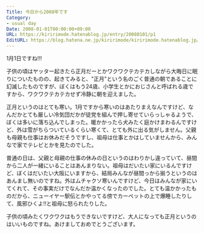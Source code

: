 ```yaml
---
Title: 今日から2008年です
Category:
- usual day
Date: 2008-01-01T00:00:00+09:00
URL: https://kiririmode.hatenablog.jp/entry/20080101/p1
EditURL: https://blog.hatena.ne.jp/kiririmode/kiririmode.hatenablog.jp/atom/entry/8454420450078215780
---
```



1月1日ですね!!!

子供の頃はヤッター起きたら正月だーとかワクワクテカテカしながら大晦日に眠りについたものの、起きてみると、"正月"という名のごく普通の朝であることに幻滅したものですが、ぼくはもう24歳、小学生とかにおじさんと呼ばれる歳ですから、ワクワクテカテカせず冷静に朝を迎えました。


正月というのはとても寒い。1月ですから寒いのはあたりまえなんですけど、なんだかとても厳しい冷気団だかが徒党を組んで押し寄せていらっしゃるようで、ぼくは多いに落ち込んでしまった。暖かかったら犬みたく庭かけまわるんですけど、外は雪がちらついているくらい寒くて、とても外に出る気がしません。父親も母親も仕事はお休みだそうですし、祖母は仕事とかはしていませんから、みんなで家でテレビとかを見たのでした。


普通の日は、父親と母親の仕事の休みの日というのはわりかし違っていて、昼間から二人が一緒にいることはあんまりない。祖母はだいたい家にいるんですけど、ぼくはだいたい大阪にいますから、結局みんなが昼間っから揃うというのはあんまし無いのですね。外はムチャクソ寒いんですけど、今日はみんなが家にいてくれて、その事実だけでなんだか温かくなったのでした。とても温かかったものだから、ニューイヤー駅伝とかやってる傍でカーペットの上で爆睡したりして、風邪ひくよ!!と祖母に怒られたりした。


子供の頃みたくワクワクはもうできないですけど、大人になっても正月というのはいいものですね。あけましておめでとうございます。
